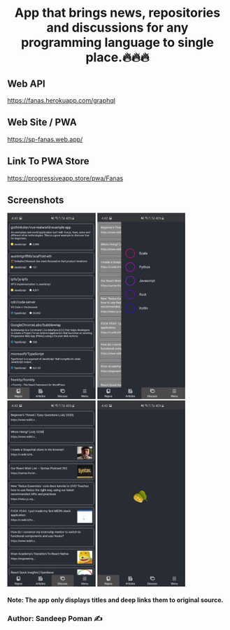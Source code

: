 <h1 align="center">App that brings news, repositories and discussions for any programming language to single place.🔥🔥🔥</h1>

## Web API
https://fanas.herokuapp.com/graphql

## Web Site / PWA
https://sp-fanas.web.app/

## Link To PWA Store
https://progressiveapp.store/pwa/Fanas

## Screenshots
<img src="https://raw.githubusercontent.com/spoman007/fanas/master/images/1.jpg" width="40%" height="40%" title="1">  <img src="https://raw.githubusercontent.com/spoman007/fanas/master/images/2.jpg" width="40%" height="40%" title="2">
<img src="https://raw.githubusercontent.com/spoman007/fanas/master/images/4.jpg" width="40%" height="40%" title="4">  <img src="https://raw.githubusercontent.com/spoman007/fanas/master/images/3.jpg" width="40%" height="40%" title="3">

#### Note: The app only displays titles and deep links them to original source.
### Author: Sandeep Poman ✍️
